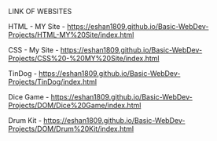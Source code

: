 LINK OF WEBSITES

HTML - MY Site   -  https://eshan1809.github.io/Basic-WebDev-Projects/HTML-MY%20Site/index.html


CSS - My Site    -  https://eshan1809.github.io/Basic-WebDev-Projects/CSS%20-%20MY%20Site/index.html


TinDog           -  https://eshan1809.github.io/Basic-WebDev-Projects/TinDog/index.html


Dice Game        -  https://eshan1809.github.io/Basic-WebDev-Projects/DOM/Dice%20Game/index.html


Drum Kit         -  https://eshan1809.github.io/Basic-WebDev-Projects/DOM/Drum%20Kit/index.html

